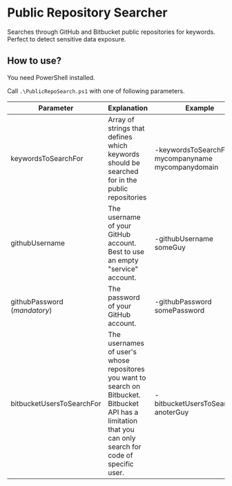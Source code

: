# Public Repository Searcher

Searches through GitHub and Bitbucket public repositories for keywords. Perfect to detect sensitive data exposure.

## How to use?

You need PowerShell installed.

Call `.\PublicRepoSearch.ps1` with one of following parameters.

| Parameter | Explanation | Example |
| ------------- |-------------| -----|
| keywordsToSearchFor | Array of strings that defines which keywords should be searched for in the public repositories | -keywordsToSearchFor mycompanyname mycompanydomain |
| githubUsername | The username of your GitHub account. Best to use an empty "service" account. | -githubUsername someGuy |
| githubPassword (*mandatory*) | The password of your GitHub account. | -githubPassword somePassword  |
| bitbucketUsersToSearchFor | The usernames of user's whose repositores you want to search on Bitbucket. Bitbucket API has a limitation that you can only search for code of specific user. | -bitbucketUsersToSearchFor anoterGuy |